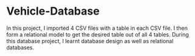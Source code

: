 # Vehicle-Database

In this project, I imported 4 CSV files with a table in each CSV file. I then form a relational model to get the desired table out of all 4 tables. During this database project, I learnt database design as well as relational databases.
